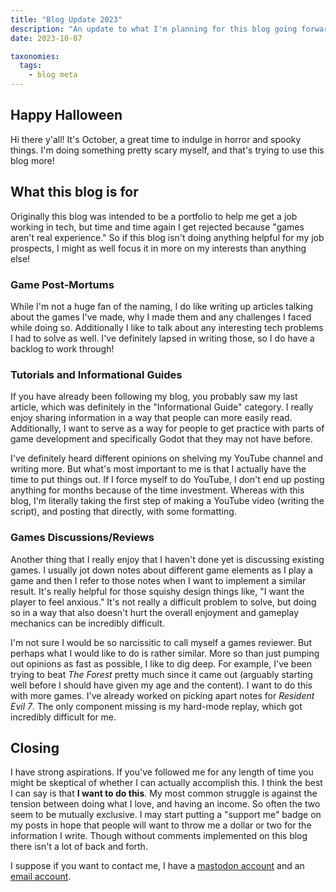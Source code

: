 ```yaml
---
title: "Blog Update 2023"
description: "An update to what I'm planning for this blog going forwards"
date: 2023-10-07

taxonomies:
  tags:
    - blog meta
---
```


## Happy Halloween

Hi there y'all! It's October, a great time to indulge in horror and spooky things. I'm doing something pretty scary myself, and that's trying to use this blog more!

## What this blog is for

Originally this blog was intended to be a portfolio to help me get a job working in tech, but time and time again I get rejected because "games aren't real experience." So if this blog isn't doing anything helpful for my job prospects, I might as well focus it in more on my interests than anything else!

### Game Post-Mortums

While I'm not a huge fan of the naming, I do like writing up articles talking about the games I've made, why I made them and any challenges I faced while doing so. Additionally I like to talk about any interesting tech problems I had to solve as well. I've definitely lapsed in writing those, so I do have a backlog to work through!

### Tutorials and Informational Guides

If you have already been following my blog, you probably saw my last article, which was definitely in the "Informational Guide" category. I really enjoy sharing information in a way that people can more easily read. Additionally, I want to serve as a way for people to get practice with parts of game development and specifically Godot that they may not have before.

I've definitely heard different opinions on shelving my YouTube channel and writing more. But what's most important to me is that I actually have the time to put things out. If I force myself to do YouTube, I don't end up posting anything for months because of the time investment. Whereas with this blog, I'm literally taking the first step of making a YouTube video (writing the script), and posting that directly, with some formatting.

### Games Discussions/Reviews

Another thing that I really enjoy that I haven't done yet is discussing existing games. I usually jot down notes about different game elements as I play a game and then I refer to those notes when I want to implement a similar result. It's really helpful for those squishy design things like, "I want the player to feel anxious." It's not really a difficult problem to solve, but doing so in a way that also doesn't hurt the overall enjoyment and gameplay mechanics can be incredibly difficult.

I'm not sure I would be so narcissitic to call myself a games reviewer. But perhaps what I would like to do is rather similar. More so than just pumping out opinions as fast as possible, I like to dig deep. For example, I've been trying to beat *The Forest* pretty much since it came out (arguably starting well before I should have given my age and the content). I want to do this with more games. I've already worked on picking apart notes for *Resident Evil 7*. The only component missing is my hard-mode replay, which got incredibly difficult for me.

## Closing

I have strong aspirations. If you've followed me for any length of time you might be skeptical of whether I can actually accomplish this. I think the best I can say is that **I want to do this**. My most common struggle is against the tension between doing what I love, and having an income. So often the two seem to be mutually exclusive. I may start putting a "support me" badge on my posts in hope that people will want to throw me a dollar or two for the information I write. Though without comments implemented on this blog there isn't a lot of back and forth.

I suppose if you want to contact me, I have a [mastodon account](https://blobfox.coffee/@queenofsquiggles) and an [email account](mailto:thequeenofsquiggles@gmail.com).

